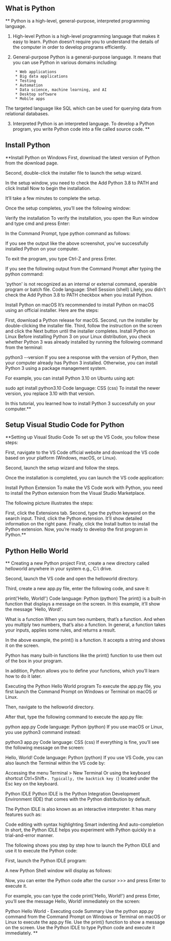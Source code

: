 ## What is Python

**
Python is a high-level, general-purpose, interpreted programming language.

1) High-level
Python is a high-level programming language that makes it easy to learn. Python doesn’t require you to understand the details of the computer in order to develop programs efficiently.

2) General-purpose
Python is a general-purpose language. It means that you can use Python in various domains including:

        * Web applications
        * Big data applications
        * Testing
        * Automation
        * Data science, machine learning, and AI
        * Desktop software
        * Mobile apps

The targeted language like SQL which can be used for querying data from relational databases.

3) Interpreted
Python is an interpreted language. To develop a Python program, you write Python code into a file called source code.
**

## Install Python

**Install Python on Windows
First, download the latest version of Python from the download page.

Second, double-click the installer file to launch the setup wizard.

In the setup window, you need to check the Add Python 3.8 to PATH and click Install Now to begin the installation.


It’ll take a few minutes to complete the setup.


Once the setup completes, you’ll see the following window:


Verify the installation
To verify the installation, you open the Run window and type cmd and press Enter:


In the Command Prompt, type python command as follows:


If you see the output like the above screenshot, you’ve successfully installed Python on your computer.

To exit the program, you type Ctrl-Z and press Enter.

If you see the following output from the Command Prompt after typing the python command:

'python' is not recognized as an internal or external command,
operable program or batch file.
Code language: Shell Session (shell)
Likely, you didn’t check the Add Python 3.8 to PATH checkbox when you install Python.

Install Python on macOS
It’s recommended to install Python on macOS using an official installer. Here are the steps:

First, download a Python release for macOS.
Second, run the installer by double-clicking the installer file.
Third, follow the instruction on the screen and click the Next button until the installer completes.
Install Python on Linux
Before installing Python 3 on your Linux distribution, you check whether Python 3 was already installed by running the following command from the terminal:

python3 --version
If you see a response with the version of Python, then your computer already has Python 3 installed. Otherwise, you can install Python 3 using a package management system.

For example, you can install Python 3.10 on Ubuntu using apt:

sudo apt install python3.10
Code language: CSS (css)
To install the newer version, you replace 3.10 with that version.

In this tutorial, you learned how to install Python 3 successfully on your computer.**

## Setup Visual Studio Code for Python

**Setting up Visual Studio Code
To set up the VS Code, you follow these steps:

First, navigate to the VS Code official website and download the VS code based on your platform (Windows, macOS, or Linux).

Second, launch the setup wizard and follow the steps.

Once the installation is completed, you can launch the VS code application:


Install Python Extension
To make the VS Code work with Python, you need to install the Python extension from the Visual Studio Marketplace.

The following picture illustrates the steps:


First, click the Extensions tab.
Second, type the python keyword on the search input.
Third, click the Python extension. It’ll show detailed information on the right pane.
Finally, click the Install button to install the Python extension.
Now, you’re ready to develop the first program in Python.**

## Python Hello World

**
Creating a new Python project
First, create a new directory called helloworld anywhere in your system e.g., C:\ drive.

Second, launch the VS code and open the helloworld directory.

Third, create a new app.py file, enter the following code, and save it:

print('Hello, World!')
Code language: Python (python)
The print() is a built-in function that displays a message on the screen. In this example, it’ll show the message 'Hello, Word!'.

What is a function
When you sum two numbers, that’s a function. And when you multiply two numbers, that’s also a function. In general, a function takes your inputs, applies some rules, and returns a result.

In the above example, the print() is a function. It accepts a string and shows it on the screen.

Python has many built-in functions like the print() function to use them out of the box in your program.

In addition, Python allows you to define your functions, which you’ll learn how to do it later.

Executing the Python Hello World program
To execute the app.py file, you first launch the Command Prompt on Windows or Terminal on macOS or Linux.

Then, navigate to the helloworld directory.

After that, type the following command to execute the app.py file:

python app.py
Code language: Python (python)
If you use macOS or Linux, you use python3 command instead:

python3 app.py
Code language: CSS (css)
If everything is fine, you’ll see the following message on the screen:

Hello, World!
Code language: Python (python)
If you use VS Code, you can also launch the Terminal within the VS code by:

Accessing the menu Terminal > New Terminal
Or using the keyboard shortcut Ctrl+Shift+`.
Typically, the backtick key (`) located under the Esc key on the keyboard.

Python IDLE
Python IDLE is the Python Integration Development  Environment (IDE) that comes with the Python distribution by default.

The Python IDLE is also known as an interactive interpreter. It has many features such as:

Code editing with syntax highlighting
Smart indenting
And auto-completion
In short, the Python IDLE helps you experiment with Python quickly in a trial-and-error manner.

The following shows you step by step how to launch the Python IDLE and use it to execute the Python code:

First, launch the Python IDLE program:


A new Python Shell window will display as follows:


Now, you can enter the Python code after the cursor >>> and press Enter to execute it.

For example, you can type the code print('Hello, World!') and press Enter, you’ll see the message Hello, World! immediately on the screen:

Python Hello World - Executing code
Summary
Use the python app.py command from the Command Prompt on Windows or Terminal on macOS or Linux to execute the app.py file.
Use the print() function to show a message on the screen.
Use the Python IDLE to type Python code and execute it immediately.
**